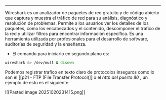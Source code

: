 
---

Wireshark es un analizador de paquetes de red gratuito y de código abierto que captura y muestra el tráfico de red para su análisis, diagnóstico y resolución de problemas. Permite a los usuarios ver los detalles de los paquetes, como los encabezados y el contenido, descomponer el tráfico de la red y utilizar filtros para encontrar información específica. Es una herramienta utilizada por profesionales para el desarrollo de software, auditorías de seguridad y la enseñanza.

- El comando para iniciarlo en segundo plano es:

```bash
wireshark &> /dev/null & disown
```

Podemos registrar trafico en texto  claro de protocolos inseguros como lo son el [[p21 - FTP (File Transfer Protocol)]] o el *http del puerto 80* , un ejemplo de esto es el siguiente:

![[Pasted image 20251020231415.png]]


